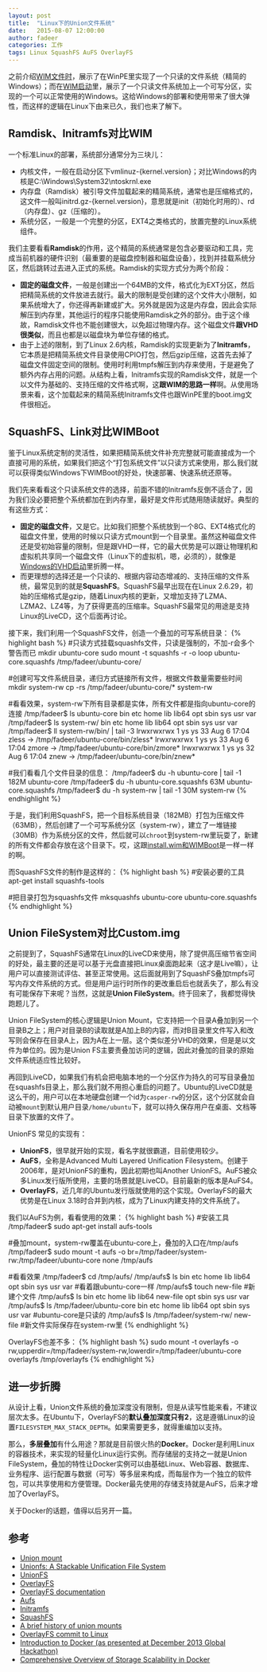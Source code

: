 ```yaml
---
layout: post
title:  "Linux下的Union文件系统"
date:   2015-08-07 12:00:00
author: fadeer
categories: 工作
tags: Linux SquashFS AuFS OverlayFS
---
```


之前介绍[WIM文件时][wimfile]，展示了在WinPE里实现了一个只读的文件系统（精简的Windows）；而在[WIM启动][wimboot]里，展示了一个只读文件系统加上一个可写分区，实现的一个可以正常使用的Windows。这给Windows的部署和使用带来了很大弹性，而这样的逻辑在Linux下由来已久，我们也来了解下。

Ramdisk、Initramfs对比WIM
----
一个标准Linux的部署，系统部分通常分为三块儿：

* 内核文件，一般在启动分区下vmlinuz-{kernel.version}；对比Windows的内核是C:\Windows\System32\ntoskrnl.exe
* 内存盘（Ramdisk）被引导文件加载起来的精简系统，通常也是压缩格式的，这文件一般叫initrd.gz-{kernel.version}，意思就是init（初始化时用的）、rd（内存盘）、gz（压缩的）。
* 系统分区，一般是一个完整的分区，EXT4之类格式的，放置完整的Linux系统组件。

我们主要看看**Ramdisk**的作用，这个精简的系统通常是包含必要驱动和工具，完成当前机器的硬件识别（最重要的是磁盘控制器和磁盘设备），找到并挂载系统分区，然后跳转过去进入正式的系统。Ramdisk的实现方式分为两个阶段：

* **固定的磁盘文件**，一般是创建出一个64MB的文件，格式化为EXT分区，然后把精简系统的文件放进去就行。最大的限制是受创建的这个文件大小限制，如果系统增大了，你还得再新建或扩大。另外就是因为这是内存盘，因此会实际解压到内存里，其他运行的程序只能使用Ramdisk之外的部分。由于这个缘故，Ramdisk文件也不能创建很大，以免超过物理内存。这个磁盘文件**跟VHD很类似**，而且也都是以磁盘块为单位存储的格式。
* 由于上述的限制，到了Linux 2.6内核，Ramdisk的实现更新为了**Initramfs**，它本质是把精简系统文件目录使用CPIO打包，然后gzip压缩，这首先去掉了磁盘文件固定空间的限制。使用时利用tmpfs解压到内存来使用，于是避免了额外内存占用的问题。从结构上看，Initramfs实现的Ramdisk文件，就是一个以文件为基础的、支持压缩的文件格式啊，这**跟WIM的思路一样**啊。从使用场景来看，这个加载起来的精简系统Initramfs文件也跟WinPE里的boot.img文件很相近。

SquashFS、Link对比WIMBoot
----
鉴于Linux系统定制的灵活性，如果把精简系统文件补充完整就可能直接成为一个直接可用的系统，如果我们把这个“打包系统文件”以只读方式来使用，那么我们就可以获得类似Windows下WIMBoot的好处，快速部署、快速系统还原等。

我们先来看看这个只读系统文件的选择，前面不错的Initramfs反倒不适合了，因为我们没必要把整个系统都加在到内存里，最好是文件形式随用随读就好。典型的有这些方式：

* **固定的磁盘文件**，又是它。比如我们把整个系统放到一个8G、EXT4格式化的磁盘文件里，使用的时候以只读方式mount到一个目录里。虽然这种磁盘文件还是受初始容量的限制，但是跟VHD一样，它的最大优势是可以跟让物理机和虚拟机共享同一个磁盘文件（Linux下的虚拟机，嗯，必须的），就像是[Windows的VHD启动][vhdboot]里折腾一样。
* 而更理想的选择还是一个只读的、根据内容动态增减的、支持压缩的文件系统，最常见到的就是**SquashFS**。SquashFS最早出现在在Linux 2.6.29，初始的压缩格式是gzip，随着Linux内核的更新，又增加支持了LZMA、LZMA2、LZ4等，为了获得更高的压缩率。SquashFS最常见的用途是支持Linux的LiveCD，这个后面再讨论。

接下来，我们利用一个SquashFS文件，创造一个叠加的可写系统目录：
{% highlight bash %}
#只读方式挂载squashfs文件，只读是强制的，不加-r会多个警告而已
mkdir ubuntu-core
sudo mount -t squashfs -r -o loop ubuntu-core.squashfs /tmp/fadeer/ubuntu-core/

#创建可写文件系统目录，递归方式链接所有文件，根据文件数量需要些时间
mkdir system-rw
cp -rs /tmp/fadeer/ubuntu-core/* system-rw

#看看效果，system-rw下所有目录都是实体，所有文件都是指向ubuntu-core的连接
/tmp/fadeer$ ls ubuntu-core
bin  etc  home  lib  lib64  opt  sbin  sys  usr  var
/tmp/fadeer$ ls system-rw/
bin  etc  home  lib  lib64  opt  sbin  sys  usr  var
/tmp/fadeer$ ll system-rw/bin/ | tail -3
lrwxrwxrwx  1 ys ys   33 Aug  6 17:04 zless -> /tmp/fadeer/ubuntu-core/bin/zless*
lrwxrwxrwx  1 ys ys   33 Aug  6 17:04 zmore -> /tmp/fadeer/ubuntu-core/bin/zmore*
lrwxrwxrwx  1 ys ys   32 Aug  6 17:04 znew -> /tmp/fadeer/ubuntu-core/bin/znew*

#我们看看几个文件目录的信息：
/tmp/fadeer$ du -h ubuntu-core | tail -1
182M    ubuntu-core
/tmp/fadeer$ du -h ubuntu-core.squashfs
63M     ubuntu-core.squashfs
/tmp/fadeer$ du -h system-rw | tail -1
30M     system-rw
{% endhighlight %}

于是，我们利用SquashFS，把一个目标系统目录（182MB）打包为压缩文件（63MB），然后创建了一个可写系统分区（system-rw），建立了一堆链接（30MB）作为系统分区的文件，然后就可以`chroot`到system-rw里玩耍了，新建的所有文件都会存放在这个目录下。哎，这跟[install.wim和WIMBoot][wimboot]是一样一样的啊。

而SquashFS文件的制作是这样的：
{% highlight bash %}
#安装必要的工具
apt-get install squashfs-tools

#把目录打包为squashfs文件
mksquashfs ubuntu-core ubuntu-core.squashfs
{% endhighlight %}

Union FileSystem对比Custom.img
----
之前提到了，SquashFS通常在Linux的LiveCD来使用，除了提供高压缩节省空间的好处，最主要的还是可以基于光盘直接把Linux桌面跑起来（这才是Live嘛），让用户可以直接测试评估、甚至正常使用。这后面就用到了SquashFS叠加tmpfs可写内存文件系统的方式。但是用户运行时所作的更改重启后也就丢失了，那么有没有可能保存下来呢？当然，这就是**Union FileSystem**。终于回来了，我都觉得快跑题儿了。
<!--preview-end-->

Union FileSystem的核心逻辑是Union Mount，它支持把一个目录A叠加到另一个目录B之上；用户对目录B的读取就是A加上B的内容，而对B目录里文件写入和改写则会保存在目录A上，因为A在上一层。这个类似差分VHD的效果，但是是以文件为单位的。因为是Union FS主要责叠加访问的逻辑，因此对叠加的目录的原始文件系统适应性比较好。

再回到LiveCD，如果我们有机会把电脑本地的一个分区作为持久的可写目录叠加在squashfs目录上，那么我们就不用担心重启的问题了。Ubuntu的LiveCD就是这么干的，用户可以在本地硬盘创建一个id为`casper-rw`的分区，这个分区就会自动被`mount`到默认用户目录`/home/ubuntu`下，就可以持久保存用户在桌面、文档等目录下放置的文件了。

UnionFS 常见的实现有：

* **UnionFS**，很早就开始的实现，看名字就很霸道，目前使用较少。
* **AuFS**，全称是Advanced Multi Layered Unification Filesystem。创建于2006年，是对UnionFS的重构，因此初期也叫Another UnionFS。AuFS被众多Linux发行版所使用，主要的场景就是LiveCD。目前最新的版本是AuFS4。
* **OverlayFS**，近几年的Ubuntu发行版就使用的这个实现。OverlayFS的最大优势是在Linux 3.18时合并到内核，成为了Linux内建支持的文件系统了。

我们以AuFS为例，看看使用的效果：
{% highlight bash %}
#安装工具
/tmp/fadeer$ sudo apt-get install aufs-tools

#叠加mount，system-rw覆盖在ubuntu-core上，叠加的入口在/tmp/aufs
/tmp/fadeer$ sudo mount -t aufs -o br=/tmp/fadeer/system-rw:/tmp/fadeer/ubuntu-core none /tmp/aufs

#看看效果
/tmp/fadeer$ cd /tmp/aufs/
/tmp/aufs$ ls
bin  etc  home  lib  lib64  opt  sbin  sys  usr  var #看着跟ubuntu-core一样
/tmp/aufs$ touch new-file #新建个文件
/tmp/aufs$ ls
bin  etc  home  lib  lib64  new-file  opt  sbin  sys  usr  var
/tmp/aufs$ ls /tmp/fadeer/ubuntu-core
bin  etc  home  lib  lib64  opt  sbin  sys  usr  var #ubuntu-core是只读的
/tmp/aufs$ ls /tmp/fadeer/system-rw/
new-file #新文件实际保存在system-rw里
{% endhighlight %}

OverlayFS也差不多：
{% highlight bash %}
sudo mount -t overlayfs -o rw,upperdir=/tmp/fadeer/system-rw,lowerdir=/tmp/fadeer/ubuntu-core overlayfs /tmp/overlayfs
{% endhighlight %}

进一步折腾
----
从设计上看，Union文件系统的叠加深度没有限制，但是从读写性能来看，不建议层次太多。在Ubuntu下，OverlayFS的**默认叠加深度只有2**，这是遵循Linux的设置`FILESYSTEM_MAX_STACK_DEPTH`。如果需要更多，就得重编加以支持。

那么，**多层叠加**有什么用途？那就是目前很火热的**Docker**。Docker是利用Linux的容器技术，来实现的轻量化Linux运行实例。而存储层的支持之一就是Union FileSystem，叠加的特性让Docker实例可以由基础Linux、Web容器、数据库、业务程序、运行配置与数据（可写）等多层来构成，而每层作为一个独立的软件包，可以共享使用和方便管理。Docker最先使用的存储支持就是AuFS，后来才增加了OverlayFS。

关于Docker的话题，值得以后另开一篇。

参考
----
* [Union mount](https://en.wikipedia.org/wiki/Union_mount)
* [Unionfs: A Stackable Unification File System](http://unionfs.filesystems.org/)
* [UnionFS](https://en.wikipedia.org/wiki/UnionFS)
* [OverlayFS](https://en.wikipedia.org/wiki/OverlayFS)
* [OverlayFS documentation](https://git.kernel.org/cgit/linux/kernel/git/torvalds/linux.git/tree/Documentation/filesystems/overlayfs.txt)
* [Aufs](http://aufs.sourceforge.net/)
* [Initramfs](https://wiki.ubuntu.com/Initramfs)
* [SquashFS](https://en.wikipedia.org/wiki/SquashFS)
* [A brief history of union mounts](https://lwn.net/Articles/396020/)
* [OverlayFS commit to Linux](https://github.com/torvalds/linux/commit/e9be9d5e76e34872f0c37d72e25bc27fe9e2c54c)
* [Introduction to Docker (as presented at December 2013 Global Hackathon)](http://www.slideshare.net/jpetazzo/introduction-to-docker-0-7-hackathon)
* [Comprehensive Overview of Storage Scalability in Docker](http://developerblog.redhat.com/2014/09/30/overview-storage-scalability-docker/)

[wimfile]: http://fadeer.github.io/工作/2015/08/05/windows-wim-fileformat.html
[wimboot]: http://fadeer.github.io/工作/2015/08/06/windows-wim-boot.html
[vhdboot]: http://fadeer.github.io/%E5%B7%A5%E4%BD%9C/2015/07/23/windows-native-vhd-boot.html



